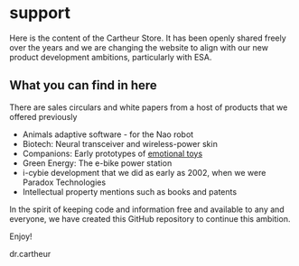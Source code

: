 # support

Here is the content of the Cartheur Store. It has been openly shared freely over the years and we are changing the website to align with our new product development ambitions, particularly with ESA.

## What you can find in here

There are sales circulars and white papers from a host of products that we offered previously

* Animals adaptive software - for the Nao robot
* Biotech: Neural transceiver and wireless-power skin
* Companions: Early prototypes of [emotional toys](https://emotional.toys)
* Green Energy: The e-bike power station
* i-cybie development that we did as early as 2002, when we were Paradox Technologies
* Intellectual property mentions such as books and patents

In the spirit of keeping code and information free and available to any and everyone, we have created this GitHub repository to continue this ambition.

Enjoy!

dr.cartheur
